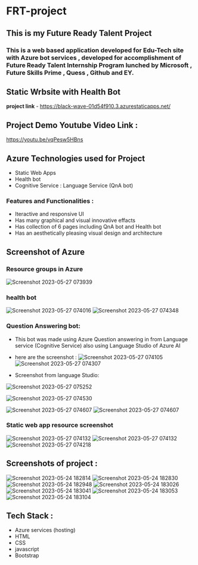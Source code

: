 # FRT-project

## This is my Future Ready Talent Project 

### This is a web based application developed for Edu-Tech site with Azure bot services , developed for accomplishment of Future Ready Talent Internship Program lunched by Microsoft , Future Skills Prime , Quess , Github and EY.

## Static Wrbsite with Health Bot
**project link** - 
https://black-wave-01d54f910.3.azurestaticapps.net/


## Project Demo Youtube Video Link : 
https://youtu.be/vqPesw5HBns


## Azure Technologies used for Project 
- Static Web Apps
- Health bot
- Cognitive Service : Language Service (QnA bot)


### Features and Functionalities : 
- Iteractive and responsive UI
- Has many graphical and visual innovative effacts
- Has collection of 6 pages including QnA bot and Health bot
- Has an aesthetically pleasing visual design and architecture

## Screenshot of Azure 
### Resource groups in Azure
![Screenshot 2023-05-27 073939](https://github.com/kapilali/FRT-project/assets/132588460/6781213e-de5c-4e82-a2ae-f6999e75f805)
### health bot

 ![Screenshot 2023-05-27 074016](https://github.com/kapilali/FRT-project/assets/132588460/575d9505-d6f5-4543-9b6c-153f2bf6849a)
 ![Screenshot 2023-05-27 074348](https://github.com/kapilali/FRT-project/assets/132588460/a4c8baff-8890-4535-82dd-590c3f1618ac)
 
### Question Answering bot:
- This bot was made using Azure Question answering in from Language service (Cognitive Service) also using Language Studio of Azure AI
- here are the screenshot : 
 ![Screenshot 2023-05-27 074105](https://github.com/kapilali/FRT-project/assets/132588460/082f75ca-7d48-4f92-8220-978d1c1510b6)
 ![Screenshot 2023-05-27 074307](https://github.com/kapilali/FRT-project/assets/132588460/1ceedbe2-c15f-485c-97b9-54515a311d92)

 
 
- Screenshot from language Studio:

![Screenshot 2023-05-27 075252](https://github.com/kapilali/FRT-project/assets/132588460/9da99701-55da-49d0-8482-97d75dc9a2e9)

![Screenshot 2023-05-27 074530](https://github.com/kapilali/FRT-project/assets/132588460/f7e0516a-9e2d-4318-9af0-f6ec0953022b)

 ![Screenshot 2023-05-27 074607](https://github.com/kapilali/FRT-project/assets/132588460/b389ed71-64af-4108-addc-38e4354cf5e4)
![Screenshot 2023-05-27 074607](https://github.com/kapilali/FRT-project/assets/132588460/a963776d-f63a-4568-b263-48f420ac3901)

###  Static web app resource screenshot
![Screenshot 2023-05-27 074132](https://github.com/kapilali/FRT-project/assets/132588460/28bbe286-b560-4649-b42b-cb1e0092f693)
![Screenshot 2023-05-27 074132](https://github.com/kapilali/FRT-project/assets/132588460/9caacf5a-f453-44bb-a43d-0b8c698a3213)
![Screenshot 2023-05-27 074218](https://github.com/kapilali/FRT-project/assets/132588460/f5ecbe74-f5a5-494c-8739-fa6d7e27f035)




## Screenshots of project :

![Screenshot 2023-05-24 182814](https://github.com/kapilali/FRT-project/assets/132588460/c3fef636-9984-48f6-a85f-e1db40476779)
![Screenshot 2023-05-24 182830](https://github.com/kapilali/FRT-project/assets/132588460/d06ebfd3-65c3-42f0-a5c0-06b6ae1d06e3)
![Screenshot 2023-05-24 182948](https://github.com/kapilali/FRT-project/assets/132588460/cc4891d5-efd7-4fb3-bc11-71efff96bd33)
![Screenshot 2023-05-24 183026](https://github.com/kapilali/FRT-project/assets/132588460/f5bca1c6-2c6e-40b5-8be6-8826a87257d7)
![Screenshot 2023-05-24 183041](https://github.com/kapilali/FRT-project/assets/132588460/38b2be68-038c-4261-b786-e7ab05533647)
![Screenshot 2023-05-24 183053](https://github.com/kapilali/FRT-project/assets/132588460/ae3f7527-6f9b-4eb1-8ab8-c32543d09aeb)
![Screenshot 2023-05-24 183104](https://github.com/kapilali/FRT-project/assets/132588460/8b87f1a8-9686-4baf-bcbc-e7170fa2f88a)


## Tech Stack :
- Azure services (hosting)
- HTML
- CSS
- javascript
- Bootstrap



